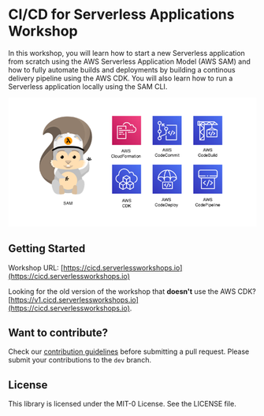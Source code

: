 # CI/CD for Serverless Applications Workshop

In this workshop, you will learn how to start a new Serverless application from scratch using the AWS Serverless Application Model (AWS SAM) and how to fully automate builds and deployments by building a continous delivery pipeline using the AWS CDK. You will also learn how to run a Serverless application locally using the SAM CLI.

![Image](workshop/static/images/github-home.png)

## Getting Started

Workshop URL: [https://cicd.serverlessworkshops.io](https://cicd.serverlessworkshops.io)

Looking for the old version of the workshop that **doesn't** use the AWS CDK? [https://v1.cicd.serverlessworkshops.io](https://cicd.serverlessworkshops.io). 

## Want to contribute?

Check our [contribution guidelines](CONTRIBUTING.md) before submitting a pull request. Please submit your contributions to the `dev` branch.

## License

This library is licensed under the MIT-0 License. See the LICENSE file.


